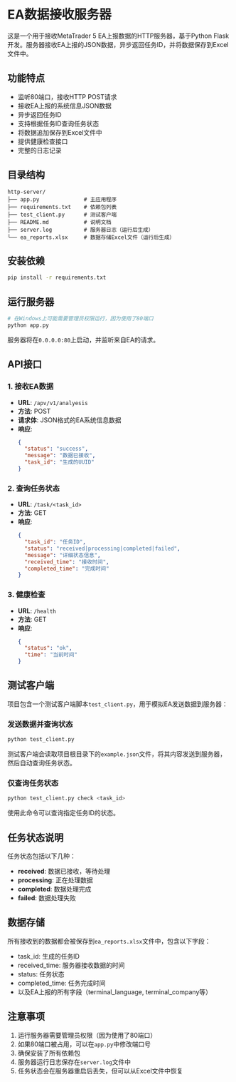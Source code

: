 # EA数据接收服务器

这是一个用于接收MetaTrader 5 EA上报数据的HTTP服务器，基于Python Flask开发。服务器接收EA上报的JSON数据，异步返回任务ID，并将数据保存到Excel文件中。

## 功能特点

- 监听80端口，接收HTTP POST请求
- 接收EA上报的系统信息JSON数据
- 异步返回任务ID
- 支持根据任务ID查询任务状态
- 将数据追加保存到Excel文件中
- 提供健康检查接口
- 完整的日志记录

## 目录结构

```
http-server/
├── app.py              # 主应用程序
├── requirements.txt    # 依赖包列表
├── test_client.py      # 测试客户端
├── README.md           # 说明文档
├── server.log          # 服务器日志（运行后生成）
└── ea_reports.xlsx     # 数据存储Excel文件（运行后生成）
```

## 安装依赖

```bash
pip install -r requirements.txt
```

## 运行服务器

```bash
# 在Windows上可能需要管理员权限运行，因为使用了80端口
python app.py
```

服务器将在`0.0.0.0:80`上启动，并监听来自EA的请求。

## API接口

### 1. 接收EA数据

- **URL**: `/apv/v1/analyesis`
- **方法**: POST
- **请求体**: JSON格式的EA系统信息数据
- **响应**: 
  ```json
  {
    "status": "success",
    "message": "数据已接收",
    "task_id": "生成的UUID"
  }
  ```

### 2. 查询任务状态

- **URL**: `/task/<task_id>`
- **方法**: GET
- **响应**: 
  ```json
  {
    "task_id": "任务ID",
    "status": "received|processing|completed|failed",
    "message": "详细状态信息",
    "received_time": "接收时间",
    "completed_time": "完成时间"
  }
  ```

### 3. 健康检查

- **URL**: `/health`
- **方法**: GET
- **响应**: 
  ```json
  {
    "status": "ok",
    "time": "当前时间"
  }
  ```

## 测试客户端

项目包含一个测试客户端脚本`test_client.py`，用于模拟EA发送数据到服务器：

### 发送数据并查询状态

```bash
python test_client.py
```

测试客户端会读取项目根目录下的`example.json`文件，将其内容发送到服务器，然后自动查询任务状态。

### 仅查询任务状态

```bash
python test_client.py check <task_id>
```

使用此命令可以查询指定任务ID的状态。

## 任务状态说明

任务状态包括以下几种：

- **received**: 数据已接收，等待处理
- **processing**: 正在处理数据
- **completed**: 数据处理完成
- **failed**: 数据处理失败

## 数据存储

所有接收到的数据都会被保存到`ea_reports.xlsx`文件中，包含以下字段：

- task_id: 生成的任务ID
- received_time: 服务器接收数据的时间
- status: 任务状态
- completed_time: 任务完成时间
- 以及EA上报的所有字段（terminal_language, terminal_company等）

## 注意事项

1. 运行服务器需要管理员权限（因为使用了80端口）
2. 如果80端口被占用，可以在`app.py`中修改端口号
3. 确保安装了所有依赖包
4. 服务器运行日志保存在`server.log`文件中
5. 任务状态会在服务器重启后丢失，但可以从Excel文件中恢复 